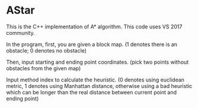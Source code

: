 # AStar
This is the C++ implementation of A* algorithm.
This code uses VS 2017 community.

In the program, first, you are given a block map. (1 denotes there is an obstacle; 0 denotes no obstacle)

Then, input starting and ending point coordinates. (pick two points without obstacles from the given map)

Input method index to calculate the heuristic. (0 denotes using euclidean metric, 1 denotes using Manhattan distance, otherwise using a bad heuristic which can be longer than the real distance between current point and ending point)
